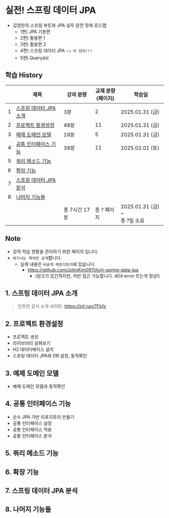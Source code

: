 # 실전! 스프링 데이터 JPA

- 김영한의 스프링 부트와 JPA 실무 완전 정복 로드맵
    - 1편) JPA 기본편
    - 2편) 활용편 1
    - 3편) 활용편 2 
    - 4편) 스프링 데이터 JPA `👈 이 강의!!!`
    - 5편) Querydsl

## 학습 History

|   | 제목                                  | 강의 분량     | 교재 분량<br>(페이지) | 학습일                           |
|---|-------------------------------------|-----------|----------------|-------------------------------|
| 1 | [스프링 데이터 JPA 소개](#1-스프링-데이터-jpa-소개) | 3분        | 2              | 2025.01.31 (금)                |
| 2 | [프로젝트 환경설정](#2-프로젝트-환경설정)           | 48분       | 11             | 2025.01.31 (금)                |
| 3 | [예제 도메인 모델](#3-예제-도메인-모델)           | 19분       | 5              | 2025.01.31 (금)                |
| 4 | [공통 인터페이스 기능](#4-공통-인터페이스-기능)       | 38분       | 11             | 2025.02.01 (토)                |
| 5 | [쿼리 메소드 기능](#5-쿼리-메소드-기능)           |           |                |                               |
| 6 | [확장 기능](#6-확장-기능)                   |           |                |                               |
| 7 | [스프링 데이터 JPA 분석](#7-스프링-데이터-jpa-분석) |           |                |                               |
| 8 | [나머지 기능들](#8-나머지-기능들)               |           |                |                               |
|   |                                     | 총 7시간 17분 | 총 ? 페이지        | 2025.01.31 (금) ~  <br>총 ?일 소요 |

## Note

- 강의 학습 현황을 관리하기 위한 페이지 입니다.
- `여기서는 목차만 공개`합니다.
    - 실제 내용은 `비공개 레포지토리`에 있습니다.
        - https://github.com/JohnKim0911/kyh-spring-data-jpa
          - (링크가 있긴하지만, 저만 접근 가능합니다. 404 error 뜨는게 정상!)

## 1. 스프링 데이터 JPA 소개

> 인프런 공식 소개 사이트: https://inf.run/7Fb1z

## 2. 프로젝트 환경설정

- 프로젝트 생성
- 라이브러리 살펴보기
- H2 데이터베이스 설치
- 스프링 데이터 JPA와 DB 설정, 동작확인

## 3. 예제 도메인 모델

- 예제 도메인 모델과 동작확인

## 4. 공통 인터페이스 기능

- 순수 JPA 기반 리포지토리 만들기
- 공통 인터페이스 설정
- 공통 인터페이스 적용
- 공통 인터페이스 분석

## 5. 쿼리 메소드 기능
## 6. 확장 기능
## 7. 스프링 데이터 JPA 분석
## 8. 나머지 기능들